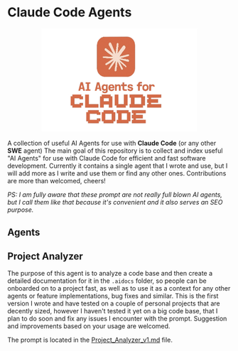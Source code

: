 # Claude Code Agents

<p align="center">
  <img src="logo.png" alt="Logo" width="350"/>
</p>

A collection of useful AI Agents for use with **Claude Code** (or any other **SWE** agent)
The main goal of this repository is to collect and index useful "AI Agents" for use with Claude Code for efficient and fast software development.
Currently it contains a single agent that I wrote and use, but I will add more as I write and use them or find any other ones.
Contributions are more than welcomed, cheers!

*PS: I am fully aware that these prompt are not really full blown AI agents, but I call them like that because it's convenient and it also serves an SEO purpose.*

## Agents

## Project Analyzer

The purpose of this agent is to analyze a code base and then create a detailed documentation for it in the `.aidocs` folder, so people can be onboarded on to a project fast, as well as to use it as a context for any other agents or feature implementations, bug fixes and similar.
This is the first version I wrote and have tested on a couple of personal projects that are decently sized, however I haven't tested it yet on a big code base, that I plan to do soon and fix any issues I encounter with the prompt.
Suggestion and improvements based on your usage are welcomed.

The prompt is located in the [Project_Analyzer_v1.md](Project_Analyzer_v1.md) file.
